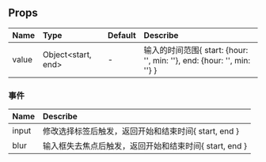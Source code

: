 ## Props

| Name  |    Type  | Default  | Describe |
| :-----| :--------| :------- | :--- |
| value |   Object<start, end> |     -    | 输入的时间范围{ start: {hour: '', min: ''}, end: {hour: '', min: ''} } |

### 事件

| Name  | Describe |
| :-----| :--- |
| input | 修改选择标签后触发，返回开始和结束时间{ start, end } |
| blur  | 输入框失去焦点后触发，返回开始和结束时间{ start, end } |

